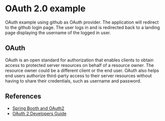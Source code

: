 # OAuth 2.0 example

OAuth example using github as OAuth provider.
The application will redirect to the github login page. The user logs in and is redirected back to a landing page displaying the username of the logged in user.


## OAuth
OAuth is an open standard for authorization that enables clients to obtain access to protected server resources on behalf of a resource owner.
The resource owner could be a different client or the end user.
OAuth also helps end users authorize third-party access to their server resources without having to share their credentials, such as username and password.


## References
- [Spring Booth and OAuth2](https://spring.io/guides/tutorials/spring-boot-oauth2/)
- [OAuth 2 Developers Guide](http://projects.spring.io/spring-security-oauth/docs/oauth2.html)